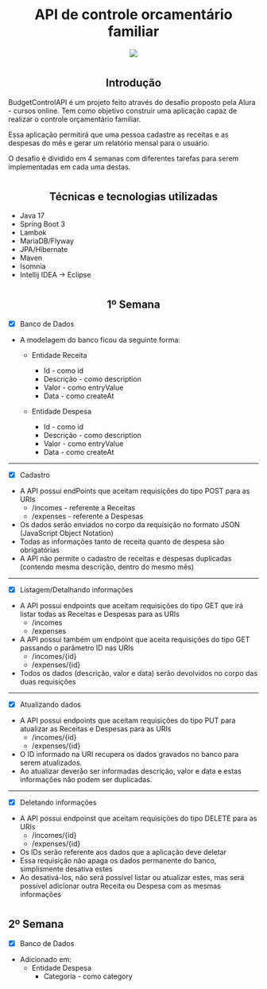 # <h1 align="center"> API de controle orcamentário familiar </h1>

<p align="center">
<img src="http://img.shields.io/static/v1?label=STATUS&message=EM%20DESENVOLVIMENTO&color=GREEN&style=for-the-badge"/>
</p>

# <h2 align="center"> Introdução </h2>

BudgetControlAPI é um projeto feito através do desafio proposto pela Alura - cursos online. 
Tem como objetivo construir uma aplicação capaz de realizar o controle orçamentário familiar.

Essa aplicação permitirá que uma pessoa cadastre as receitas e as despesas do mês e gerar um relatório mensal para o usuário.

O desafio é dividido em 4 semanas com diferentes tarefas para serem implementadas em cada uma destas.

# <h2 align="center"> Técnicas e tecnologias utilizadas </h2>

* Java 17
* Spring Boot 3
* Lambok
* MariaDB/Flyway
* JPA/Hibernate
* Maven
* Isomnia
* Intellij IDEA -> Eclipse

# <h2 align="center"> 1º Semana  </h2>

- [x] Banco de Dados
* A modelagem do banco ficou da seguinte forma: 
  * Entidade Receita 
    * Id - como id
    * Descrição - como description
    * Valor - como entryValue
    * Data - como createAt
  
  * Entidade Despesa
    * Id - como id
    * Descrição - como description
    * Valor - como entryValue
    * Data - como createAt

---

- [x] Cadastro
* A API possui endPoints que aceitam requisições do tipo POST para as URIs
  * /incomes - referente a Receitas
  * /expenses - referente a Despesas
* Os dados serão enviados no corpo da requisição no formato JSON (JavaScript Object Notation)
* Todas as informações tanto de receita quanto de despesa são obrigatórias
* A API não permite o cadastro de receitas e despesas duplicadas (contendo mesma descrição, dentro do mesmo mês)

---

- [x] Listagem/Detalhando informações
* A API possui endpoints que aceitam requisições do tipo GET que irá listar todas as Receitas e Despesas para as URIs
  * /incomes
  * /expenses
* A API possui também um endpoint que aceita requisições do tipo GET passando o parâmetro ID nas URIs
  * /incomes/{id}
  * /expenses/{id}
* Todos os dados (descrição, valor e data) serão devolvidos no corpo das duas requisições

---

- [x] Atualizando dados
* A API possui endpoints que aceitam requisições do tipo PUT para atualizar as Receitas e Despesas para as URIs
  * /incomes/{id}
  * /expenses/{id}
* O ID informado na URI recupera os dados gravados no banco para serem atualizados.
* Ao atualizar deverão ser informadas descrição, valor e data e estas informações não podem ser duplicadas.

---

- [x] Deletando informações
* A API possui endpoinst que aceitam requisições do tipo DELETE para as URIs
  * /incomes/{id}
  * /expenses/{id}
* Os IDs serão referente aos dados que a aplicação deve deletar
* Essa requisição não apaga os dados permanente do banco, simplismente desativa estes
* Ao desativá-los, não será possível listar ou atualizar estes, mas será possível adicionar outra Receita ou Despesa com as mesmas informações

# <h2 alignt="center"> 2º Semana </h2>

- [x] Banco de Dados
* Adicionado em:
  * Entidade Despesa
    * Categoria - como category

